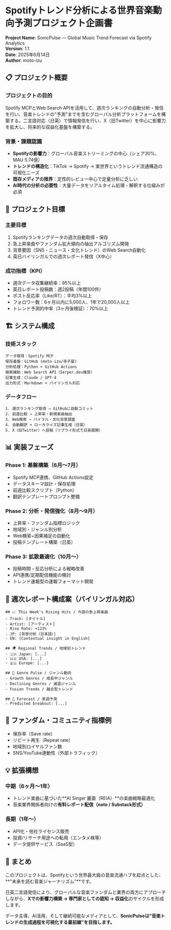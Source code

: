 # Spotifyトレンド分析による世界音楽動向予測プロジェクト企画書

**Project Name**: SonicPulse — Global Music Trend Forecast via Spotify Analytics  
**Version**: 1.1  
**Date**: 2025年6月14日  
**Author**: moto-izu

## 📋 プロジェクト概要

### プロジェクトの目的

Spotify MCPとWeb Search APIを活用して、週次ランキングの自動分析・発信を行い、音楽トレンドの"予測"までを含むグローバル分析プラットフォームを構築する。二言語対応（日英）で情報発信を行い、X（旧Twitter）を中心に影響力を拡大し、将来的な収益化基盤を構築する。

### 背景・課題認識

* **Spotifyの影響力**：グローバル音楽ストリーミングの中心（シェア30%、MAU 5.74億）
* **トレンドの構造化**：TikTok → Spotify → 実世界というトレンド流通構造の可視化ニーズ
* **既存メディアの限界**：定性的レビュー中心で定量分析に乏しい
* **AI時代の分析の必要性**：大量データをリアルタイム処理・解釈する仕組みが必須

## 🎯 プロジェクト目標

### 主要目標

1. Spotifyランキングデータの週次自動取得・保存
2. 急上昇楽曲やファンダム拡大傾向の抽出アルゴリズム開発
3. 背景要因（SNS・ニュース・文化トレンド）のWeb Search自動化
4. 英日バイリンガルでの週次レポート発信（X中心）

### 成功指標（KPI）

* 週次データ収集継続率：95%以上
* 英日レポート投稿数：週2投稿（年間100件）
* ポスト反応率（Like/RT）：平均3%以上
* フォロワー数：6ヶ月以内に5,000人、1年で20,000人以上
* トレンド予測的中率（3ヶ月後検証）：70%以上

## 🏗️ システム構成

### 技術スタック

```
データ取得：Spotify MCP
保存基盤：GitHub (moto-izu/寺子屋)
分析処理：Python + GitHub Actions
検索補助：Web Search API（Serper.dev推奨）
記事生成：Claude / GPT-4
出力形式：Markdown + バイリンガル対応
```

### データフロー

```
1. 週次ランキング取得 → GitHubに自動コミット
2. 前週比較 → 上昇率・新規楽曲抽出
3. Web検索 → バイラル・文化背景調査
4. 自動翻訳 + ローカライズ記事生成（日英）
5. X（旧Twitter）へ投稿（リプライ形式で日英展開）
```

## 📊 実装フェーズ

### Phase 1: 基盤構築（6月〜7月）

* Spotify MCP連携、GitHub Actions設定
* データスキーマ設計・保存処理
* 前週比較スクリプト（Python）
* 翻訳テンプレートプロンプト整備

### Phase 2: 分析・発信強化（8月〜9月）

* 上昇率・ファンダム指標ロジック
* 地域別・ジャンル別分析
* Web検索+因果補足の自動化
* 投稿テンプレート構築（日英）

### Phase 3: 拡散最適化（10月〜）

* 投稿時間・反応分析による戦略改善
* API連携/定期配信機能の検討
* トレンド速報型の速報フォーマット開発

## 📝 週次レポート構成案（バイリンガル対応）

```
## 📈 This Week's Rising Hits / 今週の急上昇楽曲
- Track: [タイトル]  
- Artist: [アーティスト]  
- Rise Rate: +123%
- JP: [背景分析（日本語）]
- EN: [Contextual insight in English]

## 🌍 Regional Trends / 地域別トレンド
- 🇯🇵 Japan: [...]
- 🇺🇸 USA: [...]
- 🇪🇺 Europe: [...]

## 🎵 Genre Pulse / ジャンル動向
- Growth Genres / 成長中ジャンル
- Declining Genres / 減退ジャンル
- Fusion Trends / 融合型トレンド

## 🔮 Forecast / 来週予測
- Predicted breakout: [...]
```

## 🧠 ファンダム・コミュニティ指標例

* 保存率（Save rate）
* リピート再生（Repeat rate）
* 地域別ロイヤルファン数
* SNS/YouTube連動性（外部トラフィック）

## 💡 拡張構想

### 中期（6ヶ月〜1年）

* トレンド楽曲に基づいた**AI Singer 麗亜（REIA）**の楽曲戦略最適化
* 音楽業界関係者向けの**有料レポート配信（note / Substack形式）**

### 長期（1年〜）

* API化・他社ライセンス販売
* 投資/リサーチ用途への転用（エンタメ株等）
* データ提供サービス（SaaS型）

## 🤝 まとめ

このプロジェクトは、Spotifyという世界最大級の音楽流通ハブを起点とした、**"未来を読む音楽ジャーナリズム"**です。

日英二言語発信により、グローバルな音楽ファンダムと業界の両方にアプローチしながら、**Xでの影響力構築 → 専門家としての認知 → 収益化**のサイクルを形成します。

データ主導、AI活用、そして継続可能なメディアとして、**SonicPulseは"音楽トレンドの生成過程を可視化する最前線"を目指します。**